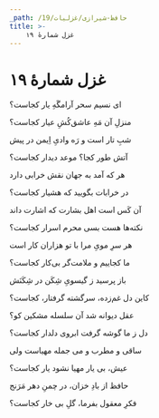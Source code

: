 ```yaml
---
_path: /حافظ-شیرازی/غزلیات/19
title: >-
    غزل شمارهٔ ۱۹
---
```

# غزل شمارهٔ ۱۹

<div class="b" id="bn1"><div class="m1"><p>ای نسیم سحر آرامگَهِ یار کجاست؟</p></div>
<div class="m2"><p>منزلِ آن مَهِ عاشق‌کُشِ عیار کجاست؟</p></div></div>
<div class="b" id="bn2"><div class="m1"><p>شبِ تار است و رَه وادیِ اِیمن در پیش</p></div>
<div class="m2"><p>آتش طور کجا؟ موعد دیدار کجاست؟</p></div></div>
<div class="b" id="bn3"><div class="m1"><p>هر که آمد به جهان نقش خرابی دارد</p></div>
<div class="m2"><p>در خرابات بگویید که هشیار کجاست؟</p></div></div>
<div class="b" id="bn4"><div class="m1"><p>آن کَس است اهل بشارت که اشارت داند</p></div>
<div class="m2"><p>نکته‌ها هست بسی محرم اسرار کجاست؟</p></div></div>
<div class="b" id="bn5"><div class="m1"><p>هر سرِ مویِ مرا با تو هزاران کار است</p></div>
<div class="m2"><p>ما کجاییم و ملامت‌گر بی‌کار کجاست؟</p></div></div>
<div class="b" id="bn6"><div class="m1"><p>باز پرسید ز گیسویِ شِکَن در شِکَنَش</p></div>
<div class="m2"><p>کاین دل غم‌زده، سرگشته گرفتار، کجاست؟</p></div></div>
<div class="b" id="bn7"><div class="m1"><p>عقل دیوانه شد آن سلسله مشکین کو؟</p></div>
<div class="m2"><p>دل ز ما گوشه گرفت ابروی دلدار کجاست؟</p></div></div>
<div class="b" id="bn8"><div class="m1"><p>ساقی و مطرب و می جمله مهیاست ولی</p></div>
<div class="m2"><p>عیش، بی یار مهیا نشود یار کجاست؟</p></div></div>
<div class="b" id="bn9"><div class="m1"><p>حافظ از بادِ خزان، در چمنِ دهر مَرَنج</p></div>
<div class="m2"><p>فکرِ معقول بفرما، گلِ بی خار کجاست؟</p></div></div>
